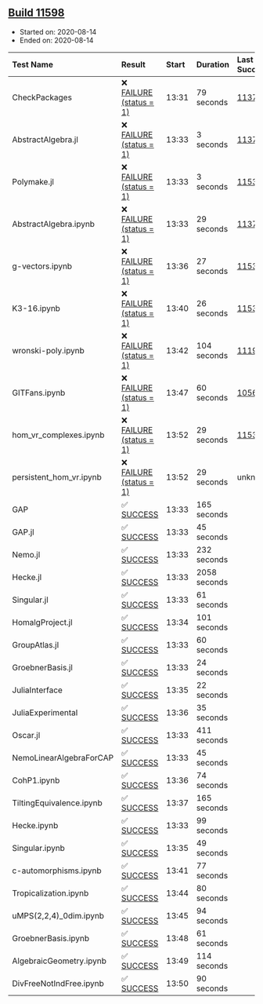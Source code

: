 ## [Build 11598](https://oscarci.mathematik.uni-kl.de/job/oscar/11598/)

* Started on: 2020-08-14
* Ended on: 2020-08-14

| Test Name    | Result | Start | Duration | Last Success | First Failure |
|:-------------|:-------|:------|:---------|:-------------|:--------------|
| CheckPackages | ❌ [FAILURE (status = 1)](https://oscarci.mathematik.uni-kl.de/job/oscar/11598/artifact/logs/build-11598/CheckPackages.log) | 13:31 | 79 seconds | [11376](https://oscarci.mathematik.uni-kl.de/job/oscar/11376/) | [11377](https://oscarci.mathematik.uni-kl.de/job/oscar/11377/) |
| AbstractAlgebra.jl | ❌ [FAILURE (status = 1)](https://oscarci.mathematik.uni-kl.de/job/oscar/11598/artifact/logs/build-11598/AbstractAlgebra.jl.log) | 13:33 | 3 seconds | [11376](https://oscarci.mathematik.uni-kl.de/job/oscar/11376/) | [11377](https://oscarci.mathematik.uni-kl.de/job/oscar/11377/) |
| Polymake.jl | ❌ [FAILURE (status = 1)](https://oscarci.mathematik.uni-kl.de/job/oscar/11598/artifact/logs/build-11598/Polymake.jl.log) | 13:33 | 3 seconds | [11532](https://oscarci.mathematik.uni-kl.de/job/oscar/11532/) | [11533](https://oscarci.mathematik.uni-kl.de/job/oscar/11533/) |
| AbstractAlgebra.ipynb | ❌ [FAILURE (status = 1)](https://oscarci.mathematik.uni-kl.de/job/oscar/11598/artifact/logs/build-11598/AbstractAlgebra.ipynb.log) | 13:33 | 29 seconds | [11376](https://oscarci.mathematik.uni-kl.de/job/oscar/11376/) | [11377](https://oscarci.mathematik.uni-kl.de/job/oscar/11377/) |
| g-vectors.ipynb | ❌ [FAILURE (status = 1)](https://oscarci.mathematik.uni-kl.de/job/oscar/11598/artifact/logs/build-11598/g-vectors.ipynb.log) | 13:36 | 27 seconds | [11532](https://oscarci.mathematik.uni-kl.de/job/oscar/11532/) | [11533](https://oscarci.mathematik.uni-kl.de/job/oscar/11533/) |
| K3-16.ipynb | ❌ [FAILURE (status = 1)](https://oscarci.mathematik.uni-kl.de/job/oscar/11598/artifact/logs/build-11598/K3-16.ipynb.log) | 13:40 | 26 seconds | [11532](https://oscarci.mathematik.uni-kl.de/job/oscar/11532/) | [11533](https://oscarci.mathematik.uni-kl.de/job/oscar/11533/) |
| wronski-poly.ipynb | ❌ [FAILURE (status = 1)](https://oscarci.mathematik.uni-kl.de/job/oscar/11598/artifact/logs/build-11598/wronski-poly.ipynb.log) | 13:42 | 104 seconds | [11192](https://oscarci.mathematik.uni-kl.de/job/oscar/11192/) | [11193](https://oscarci.mathematik.uni-kl.de/job/oscar/11193/) |
| GITFans.ipynb | ❌ [FAILURE (status = 1)](https://oscarci.mathematik.uni-kl.de/job/oscar/11598/artifact/logs/build-11598/GITFans.ipynb.log) | 13:47 | 60 seconds | [10566](https://oscarci.mathematik.uni-kl.de/job/oscar/10566/) | [10567](https://oscarci.mathematik.uni-kl.de/job/oscar/10567/) |
| hom_vr_complexes.ipynb | ❌ [FAILURE (status = 1)](https://oscarci.mathematik.uni-kl.de/job/oscar/11598/artifact/logs/build-11598/hom_vr_complexes.ipynb.log) | 13:52 | 29 seconds | [11532](https://oscarci.mathematik.uni-kl.de/job/oscar/11532/) | [11533](https://oscarci.mathematik.uni-kl.de/job/oscar/11533/) |
| persistent_hom_vr.ipynb | ❌ [FAILURE (status = 1)](https://oscarci.mathematik.uni-kl.de/job/oscar/11598/artifact/logs/build-11598/persistent_hom_vr.ipynb.log) | 13:52 | 29 seconds | unknown | unknown |
| GAP | ✅ [SUCCESS](https://oscarci.mathematik.uni-kl.de/job/oscar/11598/artifact/logs/build-11598/GAP.log) | 13:33 | 165 seconds |  |  |
| GAP.jl | ✅ [SUCCESS](https://oscarci.mathematik.uni-kl.de/job/oscar/11598/artifact/logs/build-11598/GAP.jl.log) | 13:33 | 45 seconds |  |  |
| Nemo.jl | ✅ [SUCCESS](https://oscarci.mathematik.uni-kl.de/job/oscar/11598/artifact/logs/build-11598/Nemo.jl.log) | 13:33 | 232 seconds |  |  |
| Hecke.jl | ✅ [SUCCESS](https://oscarci.mathematik.uni-kl.de/job/oscar/11598/artifact/logs/build-11598/Hecke.jl.log) | 13:33 | 2058 seconds |  |  |
| Singular.jl | ✅ [SUCCESS](https://oscarci.mathematik.uni-kl.de/job/oscar/11598/artifact/logs/build-11598/Singular.jl.log) | 13:33 | 61 seconds |  |  |
| HomalgProject.jl | ✅ [SUCCESS](https://oscarci.mathematik.uni-kl.de/job/oscar/11598/artifact/logs/build-11598/HomalgProject.jl.log) | 13:34 | 101 seconds |  |  |
| GroupAtlas.jl | ✅ [SUCCESS](https://oscarci.mathematik.uni-kl.de/job/oscar/11598/artifact/logs/build-11598/GroupAtlas.jl.log) | 13:33 | 60 seconds |  |  |
| GroebnerBasis.jl | ✅ [SUCCESS](https://oscarci.mathematik.uni-kl.de/job/oscar/11598/artifact/logs/build-11598/GroebnerBasis.jl.log) | 13:33 | 24 seconds |  |  |
| JuliaInterface | ✅ [SUCCESS](https://oscarci.mathematik.uni-kl.de/job/oscar/11598/artifact/logs/build-11598/JuliaInterface.log) | 13:35 | 22 seconds |  |  |
| JuliaExperimental | ✅ [SUCCESS](https://oscarci.mathematik.uni-kl.de/job/oscar/11598/artifact/logs/build-11598/JuliaExperimental.log) | 13:36 | 35 seconds |  |  |
| Oscar.jl | ✅ [SUCCESS](https://oscarci.mathematik.uni-kl.de/job/oscar/11598/artifact/logs/build-11598/Oscar.jl.log) | 13:33 | 411 seconds |  |  |
| NemoLinearAlgebraForCAP | ✅ [SUCCESS](https://oscarci.mathematik.uni-kl.de/job/oscar/11598/artifact/logs/build-11598/NemoLinearAlgebraForCAP.log) | 13:33 | 45 seconds |  |  |
| CohP1.ipynb | ✅ [SUCCESS](https://oscarci.mathematik.uni-kl.de/job/oscar/11598/artifact/logs/build-11598/CohP1.ipynb.log) | 13:36 | 74 seconds |  |  |
| TiltingEquivalence.ipynb | ✅ [SUCCESS](https://oscarci.mathematik.uni-kl.de/job/oscar/11598/artifact/logs/build-11598/TiltingEquivalence.ipynb.log) | 13:37 | 165 seconds |  |  |
| Hecke.ipynb | ✅ [SUCCESS](https://oscarci.mathematik.uni-kl.de/job/oscar/11598/artifact/logs/build-11598/Hecke.ipynb.log) | 13:33 | 99 seconds |  |  |
| Singular.ipynb | ✅ [SUCCESS](https://oscarci.mathematik.uni-kl.de/job/oscar/11598/artifact/logs/build-11598/Singular.ipynb.log) | 13:35 | 49 seconds |  |  |
| c-automorphisms.ipynb | ✅ [SUCCESS](https://oscarci.mathematik.uni-kl.de/job/oscar/11598/artifact/logs/build-11598/c-automorphisms.ipynb.log) | 13:41 | 77 seconds |  |  |
| Tropicalization.ipynb | ✅ [SUCCESS](https://oscarci.mathematik.uni-kl.de/job/oscar/11598/artifact/logs/build-11598/Tropicalization.ipynb.log) | 13:44 | 80 seconds |  |  |
| uMPS(2,2,4)_0dim.ipynb | ✅ [SUCCESS](https://oscarci.mathematik.uni-kl.de/job/oscar/11598/artifact/logs/build-11598/uMPS-2-2-4-_0dim.ipynb.log) | 13:45 | 94 seconds |  |  |
| GroebnerBasis.ipynb | ✅ [SUCCESS](https://oscarci.mathematik.uni-kl.de/job/oscar/11598/artifact/logs/build-11598/GroebnerBasis.ipynb.log) | 13:48 | 61 seconds |  |  |
| AlgebraicGeometry.ipynb | ✅ [SUCCESS](https://oscarci.mathematik.uni-kl.de/job/oscar/11598/artifact/logs/build-11598/AlgebraicGeometry.ipynb.log) | 13:49 | 114 seconds |  |  |
| DivFreeNotIndFree.ipynb | ✅ [SUCCESS](https://oscarci.mathematik.uni-kl.de/job/oscar/11598/artifact/logs/build-11598/DivFreeNotIndFree.ipynb.log) | 13:50 | 90 seconds |  |  |
